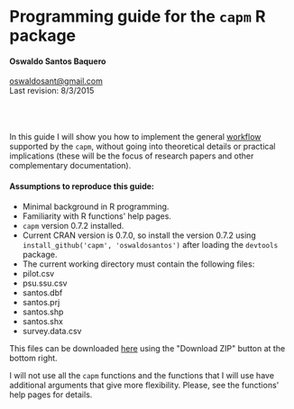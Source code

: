 # Programming guide for the `capm` R package
#### Oswaldo Santos Baquero
oswaldosant@gmail.com  
Last revision: 8/3/2015
<br><br><br><br>

In this guide I will show you how to implement the general [workflow](http://oswaldosantos.github.io/capm) supported by the `capm`, without going into theoretical details or practical implications (these will be the focus of research papers and other complementary documentation).  
 
#### Assumptions to reproduce this guide:

* Minimal background in R programming.
* Familiarity with R functions' help pages.
* `capm` version 0.7.2 installed.
 * Current CRAN version is 0.7.0, so install the version 0.7.2 using `install_github('capm', 'oswaldosantos')` after loading the `devtools` package.
* The current working directory must contain the following files: 
 * pilot.csv
 * psu.ssu.csv
 * santos.dbf
 * santos.prj
 * santos.shp
 * santos.shx
 * survey.data.csv

This files can be downloaded [here](https://github.com/oswaldosantos/programming_guide_for_the_capm_package) using the "Download ZIP" button at the bottom right.  

I will not use all the `capm` functions and the functions that I will use have additional arguments that give more flexibility. Please, see the functions' help pages for details.